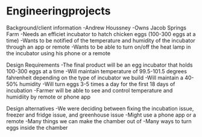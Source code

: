Engineeringprojects
===================
Background/client information
 -Andrew Houssney
 -Owns Jacob Springs Farm
 -Needs an efficiet incubator to hatch chicken eggs (100-300 eggs at a time)
 -Wants to be notified of the temperature and humidity of the incubator through an app or remote
 -Wants to be able to turn on/off the heat lamp in the incubator using his phone or a remote

Design Requirements
 -The final product will be an egg incubator that holds 100-300 eggs at a time
 -Will maintain temperature of 99.5-101.5 degrees fahrenheit depending on the type of incubator we build
 -Will maintain a 40-50% humidity 
 -Will turn eggs 3-5 times a day for the first 18 days of incubation
 -Farmer will be able to see and control temperature and humidiity by remote or phone app

Design alternatives
 -We were deciding between fixing the incubation issue, freezer and fridge issue, and greenhouse issue
 -Might use a phone app or a remote
 -Many things we can make the chamber out of
 -Many ways to turn eggs inside the chamber
